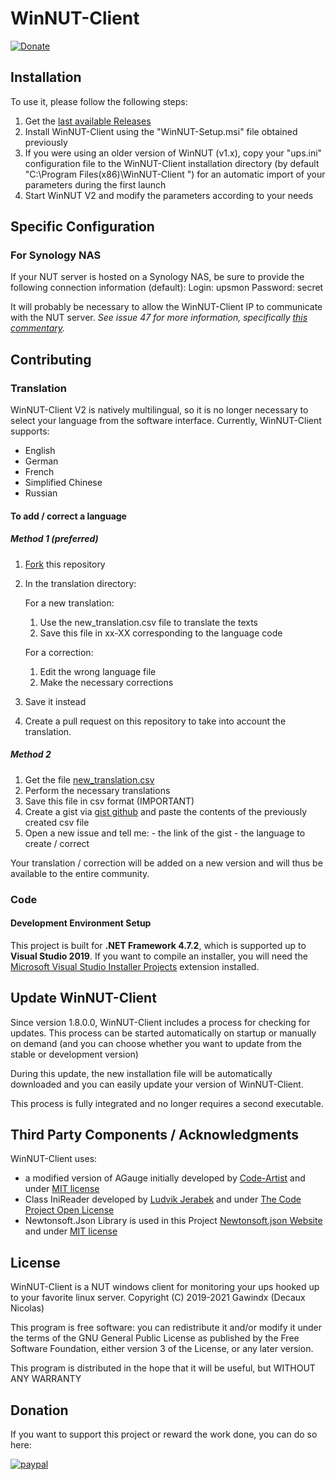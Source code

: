 # WinNUT-Client

[![Donate](https://img.shields.io/badge/Donate-PayPal-green.svg)](https://www.paypal.com/donate?hosted_button_id=FAFJ3ZKMENGCU)

## Installation
To use it, please follow the following steps:
1. Get the [last available Releases](https://github.com/nutdotnet/WinNUT-Client/releases)
2. Install WinNUT-Client using the "WinNUT-Setup.msi" file obtained previously
3. If you were using an older version of WinNUT (v1.x), copy your "ups.ini" configuration file to the WinNUT-Client installation directory (by default "C:\Program Files(x86)\WinNUT-Client ") for an automatic import of your parameters during the first launch
4. Start WinNUT V2 and modify the parameters according to your needs

## Specific Configuration

### For Synology NAS 
If your NUT server is hosted on a Synology NAS, be sure to provide the following connection information (default):
Login: upsmon
Password: secret

It will probably be necessary to allow the WinNUT-Client IP to communicate with the NUT server.
*See issue 47 for more information, specifically [this commentary](https://github.com/gawindx/WinNUT-Client/issues/47#issuecomment-759180793).*

### 
## Contributing
### Translation
WinNUT-Client V2 is natively multilingual, so it is no longer necessary to select your language from the software interface.
Currently, WinNUT-Client supports:
- English
- German
- French
- Simplified Chinese
- Russian

#### To add / correct a language

##### Method 1 (preferred)
1. [Fork](https://github.com/nutdotnet/WinNUT-Client/fork) this repository
2. In the translation directory:

	For a new translation:
	1. Use the new_translation.csv file to translate the texts
	2. Save this file in xx-XX corresponding to the language code

	For a correction:
	1. Edit the wrong language file
	2. Make the necessary corrections

3. Save it instead
4. Create a pull request on this repository to take into account the translation.

##### Method 2
  1. Get the file [new_translation.csv](./Translation/new_translation.csv)
  2. Perform the necessary translations
  3. Save this file in csv format (IMPORTANT)
  4. Create a gist via [gist github](https://gist.github.com) and paste the contents of the previously created csv file
  5. Open a new issue and tell me:
	- the link of the gist
	- the language to create / correct

Your translation / correction will be added on a new version and will thus be available to the entire community.

### Code
#### Development Environment Setup
This project is built for **.NET Framework 4.7.2**, which is supported up to **Visual Studio 2019**. If you want to compile an installer, you will need the [Microsoft Visual Studio Installer Projects](https://marketplace.visualstudio.com/items?itemName=visualstudioclient.MicrosoftVisualStudio2017InstallerProjects) extension installed.

## Update WinNUT-Client

Since version 1.8.0.0, WinNUT-Client includes a process for checking for updates.
This process can be started automatically on startup or manually on demand (and you can choose whether you want to update from the stable or development version)

During this update, the new installation file will be automatically downloaded and you can easily update your version of WinNUT-Client.

This process is fully integrated and no longer requires a second executable.

## Third Party Components / Acknowledgments

WinNUT-Client uses:
- a modified version of AGauge initially developed by [Code-Artist](https://github.com/Code-Artist/AGauge) and under [MIT license](https://opensource.org/licenses/MIT)
- Class IniReader developed by [Ludvik Jerabek](https://www.codeproject.com/Articles/21896/INI-Reader-Writer-Class-for-C-VB-NET-and-VBScript) and under [The Code Project Open License](http://www.codeproject.com/info/cpol10.aspx)
- Newtonsoft.Json Library is used in this Project [Newtonsoft.json Website](https://www.newtonsoft.com/json) and under [MIT license](https://opensource.org/licenses/MIT)

## License

WinNUT-Client is a NUT windows client for monitoring your ups hooked up to your favorite linux server.
Copyright (C) 2019-2021 Gawindx (Decaux Nicolas)

This program is free software: you can redistribute it and/or modify it under the terms of the
GNU General Public License as published by the Free Software Foundation, either version 3 of the
License, or any later version.

This program is distributed in the hope that it will be useful, but WITHOUT ANY WARRANTY

## Donation
If you want to support this project or reward the work done, you can do so here:

[![paypal](https://www.paypalobjects.com/en_US/FR/i/btn/btn_donateCC_LG.gif)](https://www.paypal.com/donate?hosted_button_id=FAFJ3ZKMENGCU)
